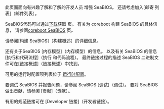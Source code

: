 此页面面向有兴趣了解和了解的开发人员
增强 SeaBIOS。 还请考虑加入[邮寄
列表]（邮件列表）。

SeaBIOS代码可以通过[下载](Download)获取
页。 有关为 coreboot 构建 SeaBIOS 的具体信息，
请参阅[coreboot SeaBIOS](http://www.coreboot.org/SeaBIOS)
页。

请参阅[构建 SeaBIOS]（构建概述）的详细信息。

还有关于SeaBIOS [内存模型]（内存模型）的信息。
以及有关 SeaBIOS 的信息 [执行和代码流程]（执行
和代码流程）。 最终链接过程的描述
SeaBIOS 二进制文件可在[链接概述]（链接概述）中找到。

可用的运行时配置项列表位于
[运行时配置](Runtime_config)。

要调试 SeaBIOS 并报告问题，请参阅 SeaBIOS
[调试]（调试）。 要对 SeaBIOS 做出贡献，请参阅
[贡献]（贡献）。

有用的规范链接可在 [Developer
链接]（开发者链接）。
